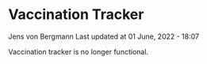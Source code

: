 Vaccination Tracker
================
Jens von Bergmann
Last updated at 01 June, 2022 - 18:07

Vaccination tracker is no longer functional.
